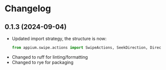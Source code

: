 # Changelog
## 0.1.3 (2024-09-04)
- Updated import strategy, the structure is now:  
    ```python
    from appium.swipe.actions import SwipeActions, SeekDirection, Direction
    ```
- Changed to ruff for linting/formatting
- Changed to rye for packaging